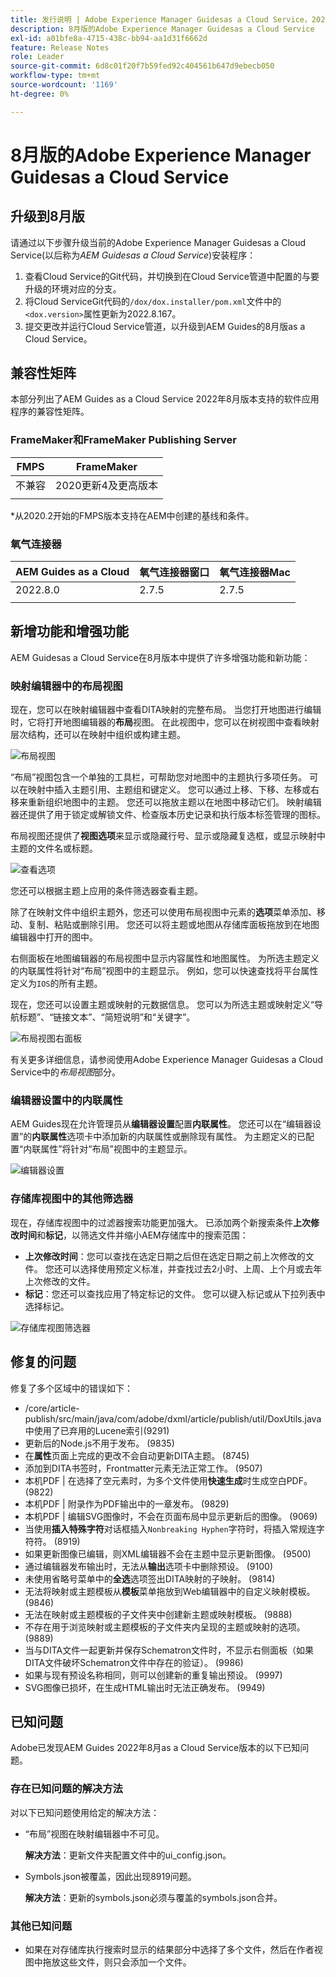 ```yaml
---
title: 发行说明 | Adobe Experience Manager Guidesas a Cloud Service，2022年8月版
description: 8月版的Adobe Experience Manager Guidesas a Cloud Service
exl-id: a01bfe8a-4715-438c-bb94-aa1d31f6662d
feature: Release Notes
role: Leader
source-git-commit: 6d8c01f20f7b59fed92c404561b647d9ebecb050
workflow-type: tm+mt
source-wordcount: '1169'
ht-degree: 0%

---
```


# 8月版的Adobe Experience Manager Guidesas a Cloud Service

## 升级到8月版

请通过以下步骤升级当前的Adobe Experience Manager Guidesas a Cloud Service(以后称为&#x200B;*AEM Guidesas a Cloud Service*)安装程序：
1. 查看Cloud Service的Git代码，并切换到在Cloud Service管道中配置的与要升级的环境对应的分支。
1. 将Cloud ServiceGit代码的`/dox/dox.installer/pom.xml`文件中的`<dox.version>`属性更新为2022.8.167。
1. 提交更改并运行Cloud Service管道，以升级到AEM Guides的8月版as a Cloud Service。

## 兼容性矩阵

本部分列出了AEM Guides as a Cloud Service 2022年8月版本支持的软件应用程序的兼容性矩阵。

### FrameMaker和FrameMaker Publishing Server

| FMPS | FrameMaker |
| --- | --- |
| 不兼容 | 2020更新4及更高版本 |
| | |

*从2020.2开始的FMPS版本支持在AEM中创建的基线和条件。

### 氧气连接器

| AEM Guides as a Cloud | 氧气连接器窗口 | 氧气连接器Mac |
| --- | --- | --- |
| 2022.8.0 | 2.7.5 | 2.7.5 |
|  |  |  |


## 新增功能和增强功能

AEM Guidesas a Cloud Service在8月版本中提供了许多增强功能和新功能：

### 映射编辑器中的布局视图

现在，您可以在映射编辑器中查看DITA映射的完整布局。 当您打开地图进行编辑时，它将打开地图编辑器的&#x200B;**布局**&#x200B;视图。 在此视图中，您可以在树视图中查看映射层次结构，还可以在映射中组织或构建主题。

![布局视图](assets/layout-view-map.png)

“布局”视图包含一个单独的工具栏，可帮助您对地图中的主题执行多项任务。
可以在映射中插入主题引用、主题组和键定义。 您可以通过上移、下移、左移或右移来重新组织地图中的主题。 您还可以拖放主题以在地图中移动它们。 映射编辑器还提供了用于锁定或解锁文件、检查版本历史记录和执行版本标签管理的图标。


布局视图还提供了&#x200B;**视图选项**&#x200B;来显示或隐藏行号、显示或隐藏复选框，或显示映射中主题的文件名或标题。


![查看选项](assets/view-options.png)

您还可以根据主题上应用的条件筛选器查看主题。

除了在映射文件中组织主题外，您还可以使用布局视图中元素的&#x200B;**选项**&#x200B;菜单添加、移动、复制、粘贴或删除引用。 您还可以将主题或地图从存储库面板拖放到在地图编辑器中打开的图中。

右侧面板在地图编辑器的布局视图中显示内容属性和地图属性。 为所选主题定义的内联属性将针对“布局”视图中的主题显示。 例如，您可以快速查找将平台属性定义为`IOS`的所有主题。

现在，您还可以设置主题或映射的元数据信息。 您可以为所选主题或映射定义“导航标题”、“链接文本”、“简短说明”和“关键字”。

![布局视图右面板](assets/layout-inline-attributes.png)

有关更多详细信息，请参阅使用Adobe Experience Manager Guidesas a Cloud Service中的&#x200B;*布局视图*&#x200B;部分。

### 编辑器设置中的内联属性

AEM Guides现在允许管理员从&#x200B;**编辑器设置**&#x200B;配置&#x200B;**内联属性**。 您还可以在“编辑器设置”的&#x200B;**内联属性**选项卡中添加新的内联属性或删除现有属性。
为主题定义的已配置“内联属性”将针对“布局”视图中的主题显示。

![编辑器设置](assets/editor-settings-inline-attributes.png)


### 存储库视图中的其他筛选器

现在，存储库视图中的过滤器搜索功能更加强大。 已添加两个新搜索条件&#x200B;**上次修改时间**&#x200B;和&#x200B;**标记**，以筛选文件并缩小AEM存储库中的搜索范围：
* **上次修改时间**：您可以查找在选定日期之后但在选定日期之前上次修改的文件。 您还可以选择使用预定义标准，并查找过去2小时、上周、上个月或去年上次修改的文件。
* **标记**：您还可以查找应用了特定标记的文件。 您可以键入标记或从下拉列表中选择标记。

![存储库视图筛选器](assets/repo-filter-search.png)


## 修复的问题

修复了多个区域中的错误如下：

* /core/article-publish/src/main/java/com/adobe/dxml/article/publish/util/DoxUtils.java中使用了已弃用的Lucene索引(9291)
* 更新后的Node.js不用于发布。 (9835)
* 在&#x200B;**属性**&#x200B;页面上完成的更改不会自动更新DITA主题。 (8745)
* 添加到DITA书签时，Frontmatter元素无法正常工作。 (9507)
* 本机PDF | 在选择了空元素时，为多个文件使用&#x200B;**快速生成**&#x200B;时生成空白PDF。 (9822)
* 本机PDF | 附录作为PDF输出中的一章发布。 (9829)
* 本机PDF | 编辑SVG图像时，不会在页面布局中显示更新后的图像。 (9069)
* 当使用&#x200B;**插入特殊字符**&#x200B;对话框插入`Nonbreaking Hyphen`字符时，将插入常规连字符符。 (8919)
* 如果更新图像已编辑，则XML编辑器不会在主题中显示更新图像。 (9500)
* 通过编辑器发布输出时，无法从&#x200B;**输出**&#x200B;选项卡中删除预设。 (9100)
* 未使用省略号菜单中的&#x200B;**全选**&#x200B;选项签出DITA映射的子映射。 (9814)
* 无法将映射或主题模板从&#x200B;**模板**&#x200B;菜单拖放到Web编辑器中的自定义映射模板。 (9846)
* 无法在映射或主题模板的子文件夹中创建新主题或映射模板。 (9888)
* 不存在用于浏览映射或主题模板的子文件夹内呈现的主题或映射的选项。 (9889)
* 当与DITA文件一起更新并保存Schematron文件时，不显示右侧面板（如果DITA文件破坏Schematron文件中存在的验证）。 (9986)
* 如果与现有预设名称相同，则可以创建新的重复输出预设。 (9997)
* SVG图像已损坏，在生成HTML输出时无法正确发布。 (9949)


## 已知问题

Adobe已发现AEM Guides 2022年8月as a Cloud Service版本的以下已知问题。

### 存在已知问题的解决方法

对以下已知问题使用给定的解决方法：

* “布局”视图在映射编辑器中不可见。

  **解决方法**：更新文件夹配置文件中的ui_config.json。

* Symbols.json被覆盖，因此出现8919问题。

  **解决方法**：更新的symbols.json必须与覆盖的symbols.json合并。

### 其他已知问题

* 如果在对存储库执行搜索时显示的结果部分中选择了多个文件，然后在作者视图中拖放这些文件，则只会添加一个文件。
